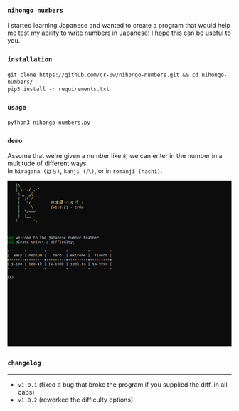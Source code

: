 ### `nihongo numbers`
I started learning Japanese and wanted to create a program that would help me test my ability to write numbers in Japanese! I hope this can be useful to you.

### `installation`
```
git clone https://github.com/cr-0w/nihongo-numbers.git && cd nihongo-numbers/
pip3 install -r requirements.txt
```

### `usage`
```
python3 nihongo-numbers.py 
```

### `demo`
Assume that we're given a number like `8`, we can enter in the number in a multitude of different ways. 
<br> In `hiragana (はち)`, `kanji (八)`, or in `romanji (hachi)`.

![demo](demo.gif)

### `changelog`
---
- `v1.0.1` (fixed a bug that broke the program if you supplied the diff. in all caps)
- `v1.0.2` (reworked the difficulty options)
